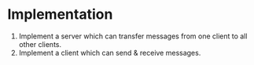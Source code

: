 # Implementation

1. Implement a server which can transfer messages from one client to all other clients.
2. Implement a client which can send & receive messages.

